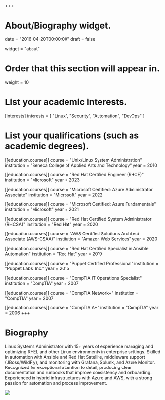 +++
# About/Biography widget.

date = "2016-04-20T00:00:00"
draft = false

widget = "about"

# Order that this section will appear in.
weight = 10

# List your academic interests.
[interests]
  interests = [
    "Linux",
    "Security",
    "Automation",
    "DevOps"
  ]

# List your qualifications (such as academic degrees).
[[education.courses]]
  course = "Unix/Linux System Administration"
  institution = "Seneca College of Applied Arts and Technology"
  year = 2010

[[education.courses]]
  course = "Red Hat Certified Engineer (RHCE)"
  institution = "Microsoft"
  year = 2023

[[education.courses]]
  course = "Microsoft Certified: Azure Administrator Associate"
  institution = "Microsoft"
  year = 2022

[[education.courses]]
  course = "Microsoft Certified: Azure Fundamentals"
  institution = "Microsoft"
  year = 2021

[[education.courses]]
  course = "Red Hat Certified System Administrator (RHCSA)"
  institution = "Red Hat"
  year = 2020

[[education.courses]]
  course = "AWS Certified Solutions Architect Associate (AWS-CSAA)"
  institution = "Amazon Web Services"
  year = 2020

[[education.courses]]
  course = "Red Hat Certified Specialist in Ansible Automation"
  institution = "Red Hat"
  year = 2019

[[education.courses]]
  course = "Puppet Certified Professional"
  institution = "Puppet Labs, Inc."
  year = 2015

[[education.courses]]
  course = "CompTIA IT Operations Specialist"
  institution = "CompTIA"
  year = 2007

[[education.courses]]
  course = "CompTIA Network+"
  institution = "CompTIA"
  year = 2007

[[education.courses]]
  course = "CompTIA A+"
  institution = "CompTIA"
  year = 2006
+++

# Biography

Linux Systems Administrator with 15+ years of experience managing and optimizing RHEL and other Linux environments in enterprise settings. Skilled in automation with Ansible and Red Hat Satellite, middleware support (JBoss/WildFly), and monitoring with Grafana, Splunk, and Azure Monitor. Recognized for exceptional attention to detail, producing clear documentation and runbooks that improve consistency and onboarding. Experienced in hybrid infrastructures with Azure and AWS, with a strong passion for automation and process improvement.

![](/img/certs.png)

